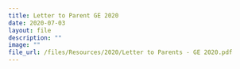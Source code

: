 ```yaml
---
title: Letter to Parent GE 2020
date: 2020-07-03
layout: file
description: ""
image: ""
file_url: /files/Resources/2020/Letter to Parents - GE 2020.pdf
---
```

